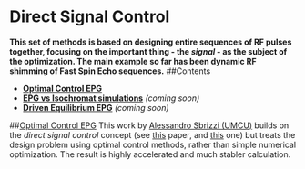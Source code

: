 # Direct Signal Control

**This set of methods is based on designing entire sequences of RF pulses together, focusing on the important thing - the *signal* - as the subject of the optimization. The main example so far has been dynamic RF shimming of Fast Spin Echo sequences.**
##Contents
* [**Optimal Control EPG**](#optepg)
* [**EPG vs Isochromat simulations**]() *(coming soon)*
* [**Driven Equilibrium EPG**]() *(coming soon)*

<a name="optepg"></a>

##[Optimal Control EPG](https://github.com/mriphysics/optimal-control-EPG/)
This work by [Alessandro Sbrizzi (UMCU)](http://www.umcutrecht.nl/en/Research/Research-programs/UMC-Utrecht-Center-for-Image-Sciences/Research-programs/Ultra-high-field-MRI-7-Tesla/High-Precision-Medical-Imaging) builds on the *direct signal control* concept (see [this](http://dx.doi.org/10.1002/mrm.25192) paper, and [this](http://dx.doi.org/10.1002/mrm.25192) one) but treats the design problem using optimal control methods, rather than simple numerical optimization. The result is highly accelerated and much stabler calculation.
